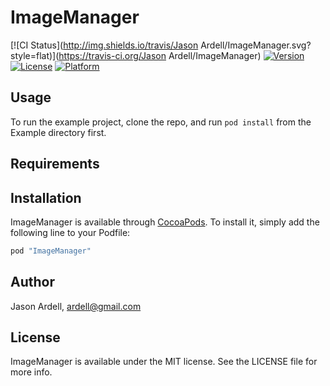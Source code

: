 # ImageManager

[![CI Status](http://img.shields.io/travis/Jason Ardell/ImageManager.svg?style=flat)](https://travis-ci.org/Jason Ardell/ImageManager)
[![Version](https://img.shields.io/cocoapods/v/ImageManager.svg?style=flat)](http://cocoapods.org/pods/ImageManager)
[![License](https://img.shields.io/cocoapods/l/ImageManager.svg?style=flat)](http://cocoapods.org/pods/ImageManager)
[![Platform](https://img.shields.io/cocoapods/p/ImageManager.svg?style=flat)](http://cocoapods.org/pods/ImageManager)

## Usage

To run the example project, clone the repo, and run `pod install` from the Example directory first.

## Requirements

## Installation

ImageManager is available through [CocoaPods](http://cocoapods.org). To install
it, simply add the following line to your Podfile:

```ruby
pod "ImageManager"
```

## Author

Jason Ardell, ardell@gmail.com

## License

ImageManager is available under the MIT license. See the LICENSE file for more info.
